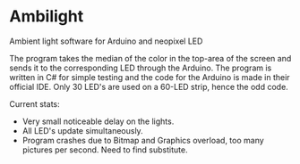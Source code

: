 # Ambilight
Ambient light software for Arduino and neopixel LED

The program takes the median of the color in the top-area of the screen and sends it to the corresponding LED through the Arduino.
The program is written in C# for simple testing and the code for the Arduino is made in their official IDE.
Only 30 LED's are used on a 60-LED strip, hence the odd code.

Current stats:
- Very small noticeable delay on the lights.
- All LED's update simultaneously.
- Program crashes due to Bitmap and Graphics overload, too many pictures per second. Need to find substitute.
